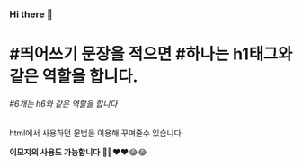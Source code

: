 ### Hi there 👋

# #띄어쓰기 문장을 적으면 #하나는 h1태그와 같은 역할을 합니다.
###### #6개는 h6와 같은 역할을 합니다

<p>
  html에서 사용하던 문법을 이용해 꾸며줄수 있습니다
</p>
<b>이모지의 사용도 가능합니다</b>
🤣🤣❤❤😂😂
<!--
**poiup/poiup** is a ✨ _special_ ✨ repository because its `README.md` (this file) appears on your GitHub profile.

Here are some ideas to get you started:

- 🔭 I’m currently working on ...
- 🌱 I’m currently learning ...
- 👯 I’m looking to collaborate on ...
- 🤔 I’m looking for help with ...
- 💬 Ask me about ...
- 📫 How to reach me: ...
- 😄 Pronouns: ...
- ⚡ Fun fact: ...
-->
